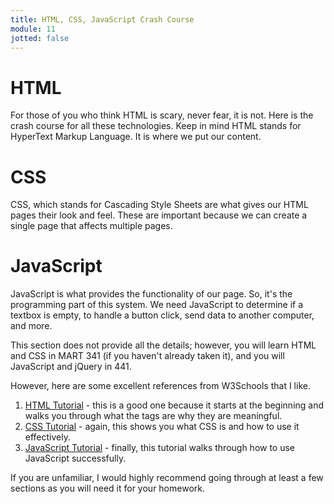 ```yaml
---
title: HTML, CSS, JavaScript Crash Course
module: 11
jotted: false
---
```


# HTML


For those of you who think HTML is scary, never fear, it is not.  Here is the crash course for all these technologies.  Keep in mind HTML stands for HyperText Markup Language.  It is where we put our content.

# CSS

CSS, which stands for Cascading Style Sheets are what gives our HTML pages their look and feel.  These are important because we can create a single page that affects multiple pages.

# JavaScript

JavaScript is what provides the functionality of our page.  So, it's the programming part of this system.  We need JavaScript to determine if a textbox is empty, to handle a button click, send data to another computer, and more.

This section does not provide all the details; however, you will learn HTML and CSS in MART 341 (if you haven't already taken it), and you will JavaScript and jQuery in 441.

However, here are some excellent references from W3Schools that I like.

1. [HTML Tutorial](https://www.w3schools.com/html/default.asp) - this is a good one because it starts at the beginning and walks you through what the tags are why they are meaningful.
2. [CSS Tutorial](https://www.w3schools.com/css/default.asp) - again, this shows you what CSS is and how to use it effectively.
3. [JavaScript Tutorial](https://www.w3schools.com/js/default.asp) - finally, this tutorial walks through how to use JavaScript successfully.  

If you are unfamiliar, I would highly recommend going through at least a few sections as you will need it for your homework.

<!--
<iframe width="560" height="315" src="https://www.youtube.com/embed/D-awHrt-Ves" frameborder="0" allow="accelerometer; autoplay; encrypted-media; gyroscope; picture-in-picture" allowfullscreen></iframe>-->